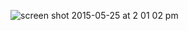 ![screen shot 2015-05-25 at 2 01 02 pm](https://cloud.githubusercontent.com/assets/979966/7791648/3636ccaa-02e7-11e5-904b-90818c2fd715.png)
